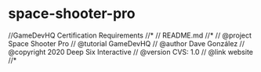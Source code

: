 # space-shooter-pro
//GameDevHQ Certification Requirements
//*
// README.md
//*
// @project   Space Shooter Pro
// @tutorial   GameDevHQ
// @author     Dave González
// @copyright  2020 Deep Six Interactive
// @version    CVS: 1.0
// @link       website
//*
